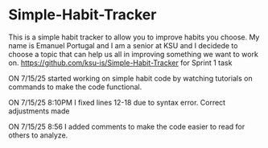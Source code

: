 # Simple-Habit-Tracker
This is a simple habit tracker to allow you to improve habits you choose.
My name is Emanuel Portugal and I am a senior at KSU and I decidede to choose a topic that can help us all in improving something we want to work on.
https://github.com/ksu-is/Simple-Habit-Tracker for Sprint 1 task


ON 7/15/25 started working on simple habit code by watching tutorials on commands to make the code functional.


ON 7/15/25 8:10PM I fixed lines 12-18 due to syntax error. Correct adjustments made 


ON 7/15/25 8:56 I added comments to make the code easier to read for others to analyze.


